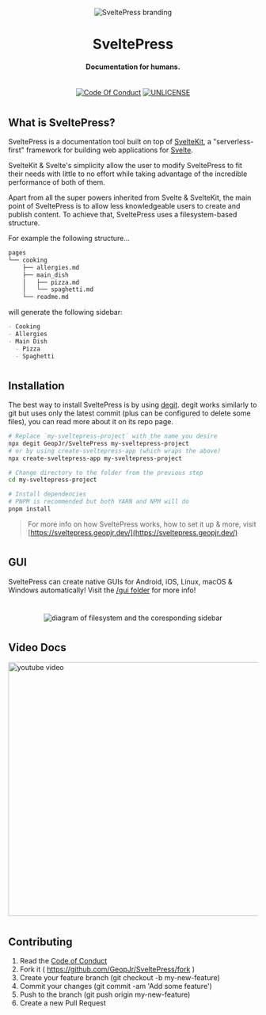 <p align="center">
  <img alt="SveltePress branding" src="https://i.imgur.com/k0MgzIl.png">
</p>
<h1 align="center">SveltePress</h1>
<h4 align="center">Documentation for humans.</h4>
<p align="center">
  <br />
    <a href="https://github.com/GeopJr/SveltePress/blob/main/CODE_OF_CONDUCT.md"><img src="https://img.shields.io/badge/Contributor%20Covenant-v2.0%20adopted-ff3e00.svg?style=for-the-badge&labelColor=ffd0bf" alt="Code Of Conduct" /></a>
    <a href="https://github.com/GeopJr/SveltePress/blob/main/UNLICENSE"><img src="https://img.shields.io/badge/LICENSE-UNLICENSE-ff3e00.svg?style=for-the-badge&labelColor=ffd0bf" alt="UNLICENSE" /></a>
</p>

#

## What is SveltePress?

SveltePress is a documentation tool built on top of [SvelteKit](https://kit.svelte.dev/), a "serverless-first" framework for building web applications for [Svelte](https://svelte.dev/).

SvelteKit & Svelte's simplicity allow the user to modify SveltePress to fit their needs with little to no effort while taking advantage of the incredible performance of both of them.

Apart from all the super powers inherited from Svelte & SvelteKit, the main point of SveltePress is to allow less knowledgeable users to create and publish content. To achieve that, SveltePress uses a filesystem-based structure.

For example the following structure...

```bash
pages
└── cooking
    ├── allergies.md
    ├── main_dish
    │   ├── pizza.md
    │   └── spaghetti.md
    └── readme.md
```

will generate the following sidebar:

```md
- Cooking
- Allergies
- Main Dish
  - Pizza
  - Spaghetti
```

#

## Installation

The best way to install SveltePress is by using [degit](https://github.com/Rich-Harris/degit). degit works similarly to git but uses only the latest commit (plus can be configured to delete some files), you can read more about it on its repo page.

```bash
# Replace `my-sveltepress-project` with the name you desire
npx degit GeopJr/SveltePress my-sveltepress-project
# or by using create-sveltepress-app (which wraps the above)
npx create-sveltepress-app my-sveltepress-project

# Change directory to the folder from the previous step
cd my-sveltepress-project

# Install dependencies
# PNPM is recommended but both YARN and NPM will do
pnpm install
```

> For more info on how SveltePress works, how to set it up & more, visit [https://sveltepress.geopjr.dev/](https://sveltepress.geopjr.dev/)

#

## GUI

SveltePress can create native GUIs for Android, iOS, Linux, macOS & Windows automatically! Visit the [/gui folder](https://github.com/GeopJr/SveltePress/tree/main/gui) for more info!

#

<p align="center">
    <img alt="diagram of filesystem and the coresponding sidebar" src="https://i.imgur.com/nD87FA2.png">
</p>

#

## Video Docs

<a href="https://www.youtube.com/watch?v=P23AeugwIFo&list=PLahj1xcdBwiHRLLS3ZPUoPLVNz6Fh3SnH">
  <img width="512" alt="youtube video" src="https://img.youtube.com/vi/P23AeugwIFo/maxresdefault.jpg" />
</a>

#

## Contributing

1. Read the [Code of Conduct](https://github.com/GeopJr/SveltePress/blob/main/CODE_OF_CONDUCT.md)
2. Fork it ( https://github.com/GeopJr/SveltePress/fork )
3. Create your feature branch (git checkout -b my-new-feature)
4. Commit your changes (git commit -am 'Add some feature')
5. Push to the branch (git push origin my-new-feature)
6. Create a new Pull Request

